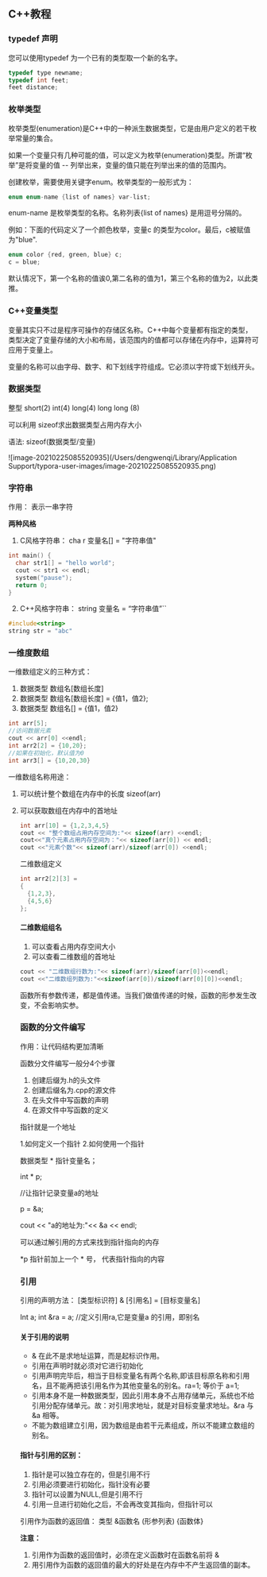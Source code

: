 ## C++教程

### typedef 声明

您可以使用typedef 为一个已有的类型取一个新的名字。

```c++
typedef type newname;
typedef int feet;
feet distance;
```

### 枚举类型

枚举类型(enumeration)是C++中的一种派生数据类型，它是由用户定义的若干枚举常量的集合。

如果一个变量只有几种可能的值，可以定义为枚举(enumeration)类型。所谓“枚举”是将变量的值 -- 列举出来，变量的值只能在列举出来的值的范围内。

创建枚举，需要使用关键字enum。枚举类型的一般形式为：

```c++
enum enum-name {list of names} var-list;
```

enum-name 是枚举类型的名称。名称列表{list of names} 是用逗号分隔的。

例如：下面的代码定义了一个颜色枚举，变量c 的类型为color。最后，c被赋值为"blue".

```c++
enum color {red, green, blue} c;
c = blue;
```

默认情况下，第一个名称的值诶0,第二名称的值为1，第三个名称的值为2，以此类推。

### C++变量类型

变量其实只不过是程序可操作的存储区名称。C++中每个变量都有指定的类型，类型决定了变量存储的大小和布局，该范围内的值都可以存储在内存中，运算符可应用于变量上。

变量的名称可以由字母、数字、和下划线字符组成。它必须以字符或下划线开头。

### 数据类型

整型 short(2) int(4) long(4) long long (8)

可以利用 sizeof求出数据类型占用内存大小

语法: sizeof(数据类型/变量)

![image-20210225085520935](/Users/dengwenqi/Library/Application Support/typora-user-images/image-20210225085520935.png)

### 字符串

作用： 表示一串字符

**两种风格** 

1. C风格字符串： cha r 变量名[] = "字符串值"

```c++
int main() {
  char str1[] = "hello world";
  cout << str1 << endl;
  system("pause");
  return 0;
}
```

2. C++风格字符串： string 变量名 = “字符串值”``

```c++
#include<string>
string str = "abc"

```

### 一维度数组

一维数组定义的三种方式：

1. 数据类型 数组名[数组长度]
2. 数据类型 数组名[数组长度] = {值1，值2};
3. 数据类型 数组名[] = {值1，值2}

```c++
int arr[5];
//访问数据元素
cout << arr[0] <<endl;
int arr2[2] = {10,20};
//如果在初始化，默认值为0
int arr3[] = {10,20,30}

```

一维数组名称用途：

1. 可以统计整个数组在内存中的长度 sizeof(arr)

2. 可以获取数组在内存中的首地址

   ```c++
   int arr[10] = {1,2,3,4,5}
   cout << "整个数组占用内存空间为:"<< sizeof(arr) <<endl;
   cout<<"真个元素占用内存空间为："<< sizeof(arr[0]) << endl;
   cout <<"元素个数"<< sizeof(arr)/sizeof(arr[0]) <<endl;
   ```

   二维数组定义

   ```c++
   int arr2[2][3] = 
   {
     {1,2,3},
     {4,5,6}
   };
   
   ```

   #### 二维数组组名

   1. 可以查看占用内存空间大小
   2. 可以查看二维数组的首地址

   ```c++
   cout << "二维数组行数为:"<< sizeof(arr)/sizeof(arr[0])<<endl;
   cout <<"二维数组列数为:"<<sizeof(arr[0])/sizeof(arr[0][0])<<endl;
   ```

   函数所有参数传递，都是值传递。当我们做值传递的时候，函数的形参发生改变，不会影响实参。

   ### 函数的分文件编写

   作用：让代码结构更加清晰

   函数分文件编写一般分4个步骤

   1. 创建后缀为.h的头文件
   2. 创建后缀名为.cpp的源文件
   3. 在头文件中写函数的声明
   4. 在源文件中写函数的定义

   指针就是一个地址

   1.如何定义一个指针 2.如何使用一个指针

   数据类型 * 指针变量名；

   int * p;

   //让指针记录变量a的地址

   p = &a;

   cout << "a的地址为:"<< &a << endl;

   可以通过解引用的方式来找到指针指向的内存

   *p 指针前加上一个 * 号， 代表指针指向的内容

   ### 引用

   引用的声明方法： [类型标识符] & [引用名] = [目标变量名]

   Int a; int &ra = a; //定义引用ra,它是变量a 的引用，即别名

   #### 关于引用的说明

   - & 在此不是求地址运算，而是起标识作用。
   - 引用在声明时就必须对它进行初始化
   - 引用声明完毕后，相当于目标变量名有两个名称,即该目标原名称和引用名，且不能再把该引用名作为其他变量名的别名。ra=1; 等价于 a=1;
   - 引用本身不是一种数据类型，因此引用本身不占用存储单元，系统也不给引用分配存储单元。故：对引用求地址，就是对目标变量求地址。&ra 与 &a 相等。
   - 不能为数组建立引用，因为数组是由若干元素组成，所以不能建立数组的别名。

   #### 指针与引用的区别：

   1. 指针是可以独立存在的，但是引用不行
   2. 引用必须要进行初始化，指针没有必要
   3. 指针可以设置为NULL,但是引用不行
   4. 引用一旦进行初始化之后，不会再改变其指向，但指针可以

   引用作为函数的返回值： 类型 &函数名 (形参列表) {函数体}

   **注意：**

   1. 引用作为函数的返回值时，必须在定义函数时在函数名前将 & 
   2. 用引用作为函数的返回值的最大的好处是在内存中不产生返回值的副本。





























